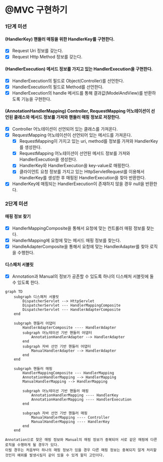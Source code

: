 # @MVC 구현하기

### 1단계 미션

#### (HandlerKey) 핸들러 매핑을 위한 HandlerKey를 구현한다.
  - [x] Request Uri 정보를 갖는다.
  - [x] Request Http Method 정보를 갖는다.

#### (HandlerExecution) 메서드 정보를 가지고 있는 HandlerExecution을 구현한다.
  - [x] HandlerExecution의 필드로 Object(Controller)를 선언한다.
  - [x] HandlerExecution의 필드로 Method를 선언한다.
  - [x] HandlerExecution의 handle 메서드를 통해 결과값(ModelAndView)를 반환하도록 기능을 구현한다. 

#### (AnnotationHandlerMapping) Controller, RequestMapping 어노테이션이 선언된 클래스와 메서드 정보를 가져와 핸들러 매핑 정보로 저장한다.
  - [x] Controller 어노테이션이 선언되어 있는 클래스를 가져온다.
  - [x] RequestMapping 어노테이션이 선언되어 있는 메서드를 가져온다.
    - [x] RequestMapping이 가지고 있는 uri, method를 정보를 가져와 HandlerKey를 생성한다.
    - [x] RequestMapping 어노테이션이 선언된 메서드 정보를 가져와 HandlerExecution을 생성한다.
    - [x] HandlerKey와 HandlerExecution을 key-value로 매핑한다.
    - [x] 클라이언트 요청 정보를 가지고 있는 HttpServletRequest를 이용해서 HandlerKey를 생성한 후 매핑된 HandlerExecution을 찾아 반환한다.
  - [x] HandlerKey에 매핑되는 HandlerExecution이 존재하지 않을 경우 null을 반환한다.

### 2단계 미션

#### 매핑 정보 찾기
  - [x] HandlerMappingComposite을 통해서 요청에 맞는 컨트롤러 매핑 정보를 찾는다.
  - [x] HandlerMapping에 요청에 맞는 메서드 매핑 정보를 찾는다.
  - [x] HandleAdapterComposite을 통해서 요청에 맞는 HandlerAdapter를 찾아 로직을 수행한다.

#### 디스패처 서블릿
  - [x] Annotation과 Manual의 정보가 공존할 수 있도록 하나의 디스패처 서블릿에 둘 수 있도록 한다.

```mermaid
graph TD
    subgraph 디스패처 서블릿
        DispatcherServlet --> HttpServlet
        DispatcherServlet --- HandlerMappingComposite
        DispatcherServlet --- HandlerAdapterComposite
    end

    subgraph 핸들러 어댑터
        HandlerAdapterComposite ---- HandlerAdapter
        subgraph 어노테이션 기반 핸들러 어댑터
            AnnotationHandlerAdapter --> HandlerAdapter
        end
        subgraph 자바 선언 기반 핸들러 어댑터
            ManualHandlerAdapter --> HandlerAdapter
        end
    end

    subgraph 핸들러 매핑
        HandlerMappingComposite --- HandlerMapping
        AnnotationHandlerMapping --> HandlerMapping
        ManualHandlerMapping --> HandlerMapping

        subgraph 어노테이션 기반 핸들러 매핑
            AnnotationHandlerMapping ---- HandlerKey
            AnnotationHandlerMapping ---- HandlerExecution
        end

        subgraph 자바 선언 기반 핸들러 매핑
            ManualHandlerMapping ---- Controller
            ManualHandlerMapping ---- HandlerKey
        end
    end
```


```text
Annotation으로 찾은 매핑 정보와 Manual의 매핑 정보가 중복되어 서로 같은 매핑에 다른 로직을 수행하게 될 경우가 있다.
이럴 경우는 처음부터 하나의 매핑 정보가 있을 경우 다른 매핑 정보는 중복되지 않게 처리할 것인지 예외를 발생시킬지 같이 있을 수 있게 할지 고민이다.


```
